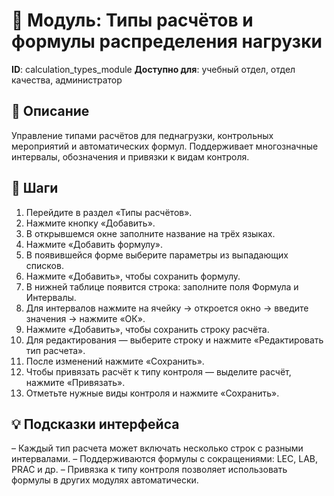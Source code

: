 # 📘 Модуль: Типы расчётов и формулы распределения нагрузки
**ID**: calculation_types_module
**Доступно для**: учебный отдел, отдел качества, администратор

## 📝 Описание
Управление типами расчётов для педнагрузки, контрольных мероприятий и автоматических формул. Поддерживает многозначные интервалы, обозначения и привязки к видам контроля.

## 🩜 Шаги
1. Перейдите в раздел «Типы расчётов».
2. Нажмите кнопку «Добавить».
3. В открывшемся окне заполните название на трёх языках.
4. Нажмите «Добавить формулу».
5. В появившейся форме выберите параметры из выпадающих списков.
6. Нажмите «Добавить», чтобы сохранить формулу.
7. В нижней таблице появится строка: заполните поля Формула и Интервалы.
8. Для интервалов нажмите на ячейку → откроется окно → введите значения → нажмите «ОК».
9. Нажмите «Добавить», чтобы сохранить строку расчёта.
10. Для редактирования — выберите строку и нажмите «Редактировать тип расчета».
11. После изменений нажмите «Сохранить».
12. Чтобы привязать расчёт к типу контроля — выделите расчёт, нажмите «Привязать».
13. Отметьте нужные виды контроля и нажмите «Сохранить».

## 💡 Подсказки интерфейса
– Каждый тип расчета может включать несколько строк с разными интервалами.
– Поддерживаются формулы с сокращениями: LEC, LAB, PRAC и др.
– Привязка к типу контроля позволяет использовать формулы в других модулях автоматически.
